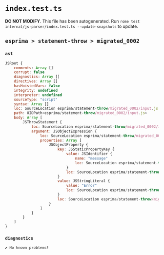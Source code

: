 # `index.test.ts`

**DO NOT MODIFY**. This file has been autogenerated. Run `rome test internal/js-parser/index.test.ts --update-snapshots` to update.

## `esprima > statement-throw > migrated_0002`

### `ast`

```javascript
JSRoot {
	comments: Array []
	corrupt: false
	diagnostics: Array []
	directives: Array []
	hasHoistedVars: false
	integrity: undefined
	interpreter: undefined
	sourceType: "script"
	syntax: Array []
	loc: SourceLocation esprima/statement-throw/migrated_0002/input.js 1:0-2:0
	path: UIDPath<esprima/statement-throw/migrated_0002/input.js>
	body: Array [
		JSThrowStatement {
			loc: SourceLocation esprima/statement-throw/migrated_0002/input.js 1:0-1:26
			argument: JSObjectExpression {
				loc: SourceLocation esprima/statement-throw/migrated_0002/input.js 1:6-1:26
				properties: Array [
					JSObjectProperty {
						key: JSStaticPropertyKey {
							value: JSIdentifier {
								name: "message"
								loc: SourceLocation esprima/statement-throw/migrated_0002/input.js 1:8-1:15 (message)
							}
							loc: SourceLocation esprima/statement-throw/migrated_0002/input.js 1:8-1:15
						}
						value: JSStringLiteral {
							value: "Error"
							loc: SourceLocation esprima/statement-throw/migrated_0002/input.js 1:17-1:24
						}
						loc: SourceLocation esprima/statement-throw/migrated_0002/input.js 1:8-1:24
					}
				]
			}
		}
	]
}
```

### `diagnostics`

```
✔ No known problems!

```
